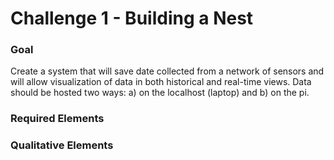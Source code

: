 # Challenge 1 - Building a Nest

### Goal
Create a system that will save date collected from a network of sensors and will allow visualization of data in both historical and real-time views. Data should be hosted two ways: a) on the localhost (laptop) and b) on the pi.

### Required Elements



### Qualitative Elements
